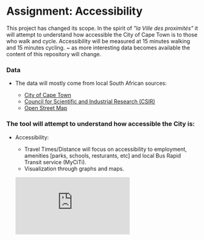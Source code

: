 Assignment: Accessibility
========================

This project has changed its scope. In the spirit of *"la Ville des proximités"* it will attempt to understand how accessible the City of Cape Town is to those who walk and cycle. Accessibility will be measured at 15 minutes walking and 15 minutes cycling. ~ as more interesting data becomes available the content of this repository will change.

### Data

 - The data will mostly come from local South African sources:
 
    - [City of Cape Town](https://www.capetown.gov.za)
    - [Council for Scientific and Industrial Research (CSIR)](https://www.csir.co.za)
    - [Open Street Map](https://wiki.openstreetmap.org/wiki/Main_Page7)

### The tool will attempt to understand how accessible the City is:

- Accessibility:

     - Travel Times/Distance will focus on accessibility to employment, amenities [parks, schools, resturants, etc] and local Bus Rapid Transit service (MyCiTi).
     - Visualization through graphs and maps.
     
     ![Image](http://img/Traveltime_to_PublicTransport.html)
